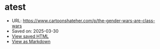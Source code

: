 # atest

- URL: https://www.cartoonshateher.com/p/the-gender-wars-are-class-wars
- Saved on: 2025-03-30
- [View saved HTML](links/2025-03-30-atest-2025-03-30T11-55-44-945Z/page.html)
- [View as Markdown](links/2025-03-30-atest-2025-03-30T11-55-44-945Z/content.md)
